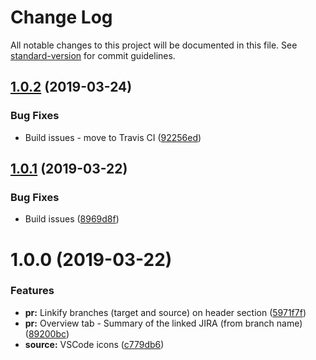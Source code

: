 # Change Log

All notable changes to this project will be documented in this file. See [standard-version](https://github.com/conventional-changelog/standard-version) for commit guidelines.

## [1.0.2](https://github.com/joancaron/refined-bitbucket-server/compare/v1.0.1...v1.0.2) (2019-03-24)

### Bug Fixes

- Build issues - move to Travis CI ([92256ed](https://github.com/joancaron/refined-bitbucket-server/commit/92256ed))

## [1.0.1](https://github.com/joancaron/refined-bitbucket-server/compare/v1.0.0...v1.0.1) (2019-03-22)

### Bug Fixes

- Build issues ([8969d8f](https://github.com/joancaron/refined-bitbucket-server/commit/8969d8f))

# 1.0.0 (2019-03-22)

### Features

- **pr:** Linkify branches (target and source) on header section ([5971f7f](https://github.com/joancaron/refined-bitbucket-server/commit/5971f7f))
- **pr:** Overview tab - Summary of the linked JIRA (from branch name) ([89200bc](https://github.com/joancaron/refined-bitbucket-server/commit/89200bc))
- **source:** VSCode icons ([c779db6](https://github.com/joancaron/refined-bitbucket-server/commit/c779db6))
